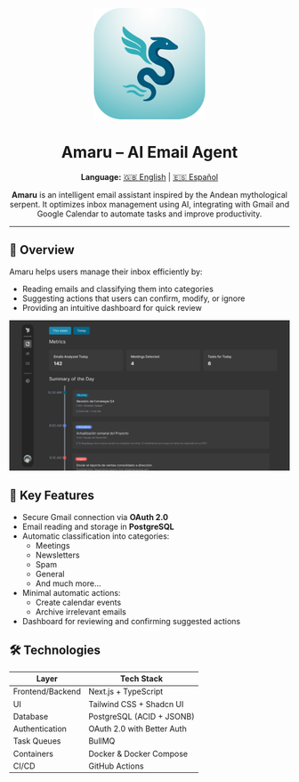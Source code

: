 <p align="center">
  <img src="./assets/amaru-logo.png" alt="Amaru Logo" width="200"/>
</p>

<h1 align="center">Amaru – AI Email Agent</h1>
<p align="center">
  <strong>Language:</strong> 
  <a href="README.md">🇬🇧 English</a> | 
  <a href="./docs/es/README.es.md">🇪🇸 Español</a>
</p>

<p align="center">
  <strong>Amaru</strong> is an intelligent email assistant inspired by the Andean mythological serpent. It optimizes inbox management using AI, integrating with Gmail and Google Calendar to automate tasks and improve productivity.
</p>

---

## 📌 Overview

Amaru helps users manage their inbox efficiently by:

- Reading emails and classifying them into categories
- Suggesting actions that users can confirm, modify, or ignore
- Providing an intuitive dashboard for quick review

<p align="center">
  <img src="./assets/dashboard.png" alt="Dashboard Placeholder" width="600"/>
</p>

## 🔑 Key Features

- Secure Gmail connection via **OAuth 2.0**  
- Email reading and storage in **PostgreSQL**  
- Automatic classification into categories:
  - Meetings
  - Newsletters
  - Spam
  - General
  - And much more...
- Minimal automatic actions:
  - Create calendar events
  - Archive irrelevant emails
- Dashboard for reviewing and confirming suggested actions  

## 🛠 Technologies

| Layer              | Tech Stack                          |
|-------------------|-----------------------------------|
| Frontend/Backend  | Next.js + TypeScript               |
| UI                | Tailwind CSS + Shadcn UI           |
| Database          | PostgreSQL (ACID + JSONB)         |
| Authentication    | OAuth 2.0 with Better Auth        |
| Task Queues       | BullMQ                             |
| Containers        | Docker & Docker Compose            |
| CI/CD             | GitHub Actions                     |
